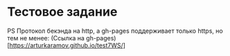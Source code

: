 # Тестовое задание
PS Протокол бекэнда на http, а gh-pages поддерживает только https, но тем не менее:  (Ссылка на gh-pages)[https://arturkaramov.github.io/test7WS/]
